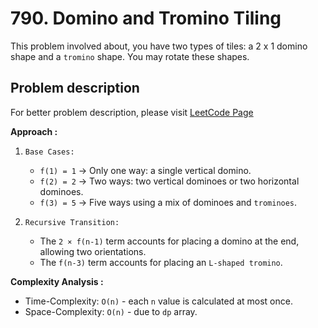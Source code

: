 # 790. Domino and Tromino Tiling

This problem involved about, you have two types of tiles: a 2 x 1 domino shape and a `tromino` shape. You may rotate these shapes.

## Problem description

For better problem description, please visit [LeetCode Page](https://leetcode.com/problems/domino-and-tromino-tiling/description)

**Approach :**<br/>

1. `Base Cases:`

    - `f(1) = 1` → Only one way: a single vertical domino.
    - `f(2) = 2` → Two ways: two vertical dominoes or two horizontal dominoes.
    - `f(3) = 5` → Five ways using a mix of dominoes and `trominoes`.

2. `Recursive Transition:`
    - The `2 × f(n-1)` term accounts for placing a domino at the end, allowing two orientations.
    - The `f(n-3)` term accounts for placing an `L-shaped tromino`.

**Complexity Analysis :**<br/>

-   Time-Complexity: `O(n)` - each `n` value is calculated at most once.
-   Space-Complexity: `O(n)` - due to `dp` array.
